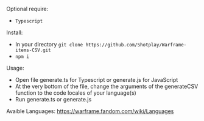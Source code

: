 Optional require:
  - `Typescript`

Install:
 - In your directory `git clone https://github.com/Shotplay/Warframe-items-CSV.git`
 - `npm i`

Usage:
 - Open file generate.ts for Typescript or generate.js for JavaScript
 - At the very bottom of the file, change the arguments of the generateCSV function to the code locales of your language(s)
 - Run generate.ts or generate.js

Avaible Languages:
https://warframe.fandom.com/wiki/Languages
